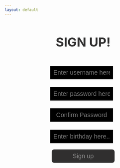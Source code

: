 ```yaml
---
layout: default
---
```


<html lang="{{ site.lang | default: "en-US" }}">
  <head>
    <meta charset="utf-8">
    <meta http-equiv="X-UA-Compatible" content="IE=edge">
    <style>
        h1 {
          text-align: center;
          font-size: 40px;
          font-weight: 700;
          color: #302f2f;
          text-align: center;
        }
        input.login {
          margin-top: 5%;
          position: inline;
          width: 40%;
          margin-left: 29%;
          margin-right: 40%;
          padding: 2%;
          font-size: 20px;
          background-color: #000000;;
          color: #888888;
          border: none;
          text-align: center;
        }
        button {
          outline: none;
          -webkit-tap-highlight-color: transparent;
          font-size: 20px;
          margin-top: 4%; 
          margin-bottom: 4%;
          position: inline;
          width: 40%;
          margin-left: 30%;
          margin-right: 30%;
          padding: 2%;
          border-radius: 8px;
          background-color: #302f2f;
          color: #888888;
          border: none;
          text-align: center;
        }
        div.newaccount {
          margin-top: 4%;
          margin-left: 25%;
          margin-right: 25%;
          position: inline;
          width: 50%;
          text-align: center;
        }
        #noacc {
          font-size: 25px;
          text-align: center;
          margin-bottom: 0%;          
        }
    </style>
    

  </head>
  <body>
    <h1 class="header">
      SIGN UP!
    </h1>
    <form>
      <input type="username" class="login" id="name" placeholder="Enter username here..">
      <input type="text" class="login" id="password" placeholder="Enter password here..">
      <input type="text" class="login" id="passwordConfirm" placeholder="Confirm Password">
      <input type="birthday" class="login" id="dob" placeholder="Enter birthday here..">
      <div>
        <button id="signUp" type="button" onclick="">Sign up</button>
      </div>
    </form>
    <script src="assets/js/login.js"></script>
  </body>
</html>